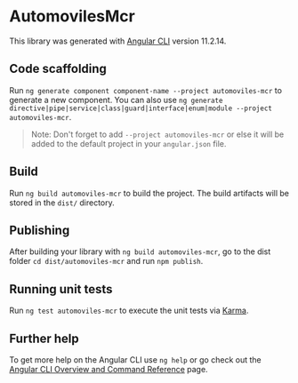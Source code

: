 # AutomovilesMcr

This library was generated with [Angular CLI](https://github.com/angular/angular-cli) version 11.2.14.

## Code scaffolding

Run `ng generate component component-name --project automoviles-mcr` to generate a new component. You can also use `ng generate directive|pipe|service|class|guard|interface|enum|module --project automoviles-mcr`.
> Note: Don't forget to add `--project automoviles-mcr` or else it will be added to the default project in your `angular.json` file. 

## Build

Run `ng build automoviles-mcr` to build the project. The build artifacts will be stored in the `dist/` directory.

## Publishing

After building your library with `ng build automoviles-mcr`, go to the dist folder `cd dist/automoviles-mcr` and run `npm publish`.

## Running unit tests

Run `ng test automoviles-mcr` to execute the unit tests via [Karma](https://karma-runner.github.io).

## Further help

To get more help on the Angular CLI use `ng help` or go check out the [Angular CLI Overview and Command Reference](https://angular.io/cli) page.

